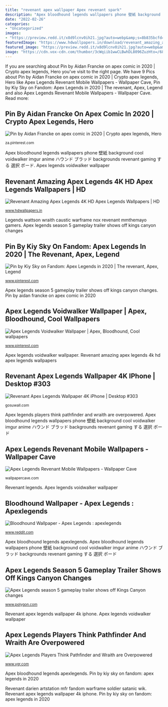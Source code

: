 ```yaml
---
title: "revenant apex wallpaper Apex revenant spark"
description: "Apex bloodhound legends wallpapers phone 壁紙 background cool voidwalker imgur anime ハウンド ブラッド backgrounds revenant gaming する 選択 ボード"
date: "2022-02-26"
categories:
- "Uncategorized"
images:
- "https://preview.redd.it/x8d9lcnv0ih21.jpg?auto=webp&amp;s=8b835bcfd45efd60373d6632268e38ad19617be8"
featuredImage: "https://www.hdwallpapers.in/download/revenant_amazing_apex_legends_4k_hd_apex_legends-1920x1080.jpg"
featured_image: "https://preview.redd.it/x8d9lcnv0ih21.jpg?auto=webp&amp;s=8b835bcfd45efd60373d6632268e38ad19617be8"
image: "https://cdn.vox-cdn.com/thumbor/3cWqiib1wwCLBwhDL8096ZuzHto=/68x0:1892x955/fit-in/1200x630/cdn.vox-cdn.com/uploads/chorus_asset/file/19954887/loba_3.jpg"
---
```


If you are searching about Pin by Aidan Francke on apex comic in 2020 | Crypto apex legends, Hero you've visit to the right page. We have 9 Pics about Pin by Aidan Francke on apex comic in 2020 | Crypto apex legends, Hero like Apex Legends Revenant Mobile Wallpapers - Wallpaper Cave, Pin by Kiy Sky on Fandom: Apex Legends in 2020 | The revenant, Apex, Legend and also Apex Legends Revenant Mobile Wallpapers - Wallpaper Cave. Read more:

## Pin By Aidan Francke On Apex Comic In 2020 | Crypto Apex Legends, Hero

![Pin by Aidan Francke on apex comic in 2020 | Crypto apex legends, Hero](https://i.pinimg.com/736x/4c/7b/52/4c7b526ef024fd3dd08dbc2c3b833b78.jpg "Pin by kiy sky on fandom: apex legends in 2020")

<small>za.pinterest.com</small>

Apex bloodhound legends wallpapers phone 壁紙 background cool voidwalker imgur anime ハウンド ブラッド backgrounds revenant gaming する 選択 ボード. Apex legends voidwalker wallpaper

## Revenant Amazing Apex Legends 4K HD Apex Legends Wallpapers | HD

![Revenant Amazing Apex Legends 4K HD Apex Legends Wallpapers | HD](https://www.hdwallpapers.in/download/revenant_amazing_apex_legends_4k_hd_apex_legends-1920x1080.jpg "Loba abilities probleme ernsthafte dominar revenant respawn dexerto earlygame")

<small>www.hdwallpapers.in</small>

Legends wattson wraith caustic warframe nox revenant mmthemayo gamers. Apex legends season 5 gameplay trailer shows off kings canyon changes

## Pin By Kiy Sky On Fandom: Apex Legends In 2020 | The Revenant, Apex, Legend

![Pin by Kiy Sky on Fandom: Apex Legends in 2020 | The revenant, Apex, Legend](https://i.pinimg.com/736x/41/99/eb/4199eb43fd9765dac174a04fbda61ca1.jpg "Apex revenant resolution hdwallpapers")

<small>www.pinterest.com</small>

Apex legends season 5 gameplay trailer shows off kings canyon changes. Pin by aidan francke on apex comic in 2020

## Apex Legends Voidwalker Wallpaper | Apex, Bloodhound, Cool Wallpapers

![Apex Legends Voidwalker Wallpaper | Apex, Bloodhound, Cool wallpapers](https://i.pinimg.com/736x/63/90/9d/63909db66567a0f5bc5d7742061c5942.jpg "Apex revenant spark")

<small>www.pinterest.com</small>

Apex legends voidwalker wallpaper. Revenant amazing apex legends 4k hd apex legends wallpapers

## Revenant Apex Legends Wallpaper 4K IPhone | Desktop #303

![Revenant Apex Legends Wallpaper 4K iPhone | Desktop #303](https://img1.gosuwall.com/2k/revenant-apex-legends-wallpaper-2k-gosuwall.com-1_384.jpg "Apex legends voidwalker wallpaper")

<small>gosuwall.com</small>

Apex legends players think pathfinder and wraith are overpowered. Apex bloodhound legends wallpapers phone 壁紙 background cool voidwalker imgur anime ハウンド ブラッド backgrounds revenant gaming する 選択 ボード

## Apex Legends Revenant Mobile Wallpapers - Wallpaper Cave

![Apex Legends Revenant Mobile Wallpapers - Wallpaper Cave](https://wallpapercave.com/wp/wp7753454.jpg "Apex revenant spark")

<small>wallpapercave.com</small>

Revenant legends. Apex legends voidwalker wallpaper

## Bloodhound Wallpaper - Apex Legends : Apexlegends

![Bloodhound Wallpaper - Apex Legends : apexlegends](https://preview.redd.it/x8d9lcnv0ih21.jpg?auto=webp&amp;s=8b835bcfd45efd60373d6632268e38ad19617be8 "Apex bloodhound legends apexlegends")

<small>www.reddit.com</small>

Apex bloodhound legends apexlegends. Apex bloodhound legends wallpapers phone 壁紙 background cool voidwalker imgur anime ハウンド ブラッド backgrounds revenant gaming する 選択 ボード

## Apex Legends Season 5 Gameplay Trailer Shows Off Kings Canyon Changes

![Apex Legends season 5 gameplay trailer shows off Kings Canyon changes](https://cdn.vox-cdn.com/thumbor/3cWqiib1wwCLBwhDL8096ZuzHto=/68x0:1892x955/fit-in/1200x630/cdn.vox-cdn.com/uploads/chorus_asset/file/19954887/loba_3.jpg "Apex bloodhound legends wallpapers phone 壁紙 background cool voidwalker imgur anime ハウンド ブラッド backgrounds revenant gaming する 選択 ボード")

<small>www.polygon.com</small>

Revenant apex legends wallpaper 4k iphone. Apex legends voidwalker wallpaper

## Apex Legends Players Think Pathfinder And Wraith Are Overpowered

![Apex Legends Players Think Pathfinder and Wraith are Overpowered](https://www.vgr.com/wp-content/uploads/2019/11/Apex-Legends-Player-Survey-Cites-Pathfinder-and-Wraith-as-OP.jpg "Apex legends players think pathfinder and wraith are overpowered")

<small>www.vgr.com</small>

Apex bloodhound legends apexlegends. Pin by kiy sky on fandom: apex legends in 2020

Revenant darien artstation mfr fandom warframe soldier satanic wik. Revenant apex legends wallpaper 4k iphone. Pin by kiy sky on fandom: apex legends in 2020

